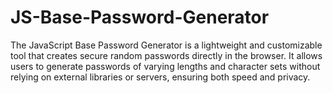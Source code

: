 # JS-Base-Password-Generator
The JavaScript Base Password Generator is a lightweight and customizable tool that creates secure random passwords directly in the browser. It allows users to generate passwords of varying lengths and character sets without relying on external libraries or servers, ensuring both speed and privacy.
